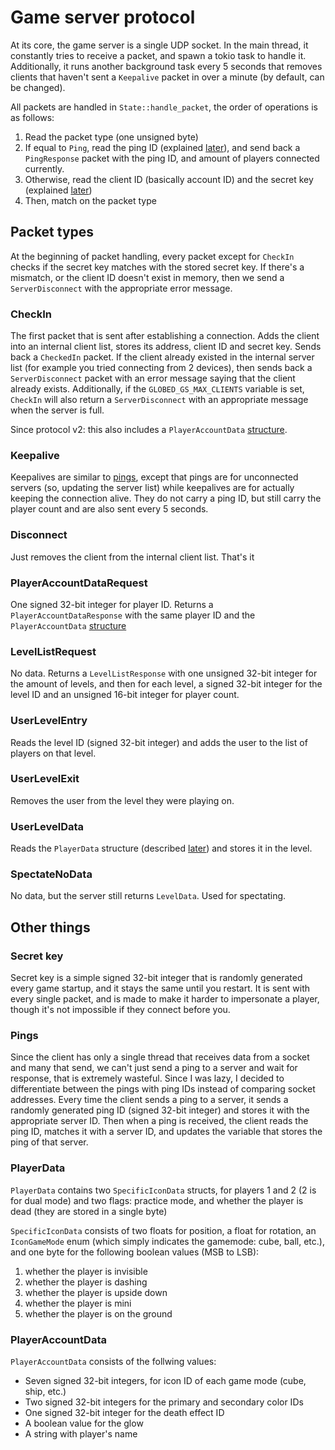 # Game server protocol

At its core, the game server is a single UDP socket. In the main thread, it constantly tries to receive a packet, and spawn a tokio task to handle it. Additionally, it runs another background task every 5 seconds that removes clients that haven't sent a `Keepalive` packet in over a minute (by default, can be changed).

All packets are handled in `State::handle_packet`, the order of operations is as follows:

1. Read the packet type (one unsigned byte)
2. If equal to `Ping`, read the ping ID (explained [later](#pings)), and send back a `PingResponse` packet with the ping ID, and amount of players connected currently.
3. Otherwise, read the client ID (basically account ID) and the secret key (explained [later](#secret-key))
4. Then, match on the packet type

## Packet types

At the beginning of packet handling, every packet except for `CheckIn` checks if the secret key matches with the stored secret key. If there's a mismatch, or the client ID doesn't exist in memory, then we send a `ServerDisconnect` with the appropriate error message.

### CheckIn

The first packet that is sent after establishing a connection. Adds the client into an internal client list, stores its address, client ID and secret key. Sends back a `CheckedIn` packet. If the client already existed in the internal server list (for example you tried connecting from 2 devices), then sends back a `ServerDisconnect` packet with an error message saying that the client already exists. Additionally, if the `GLOBED_GS_MAX_CLIENTS` variable is set, `CheckIn` will also return a `ServerDisconnect` with an appropriate message when the server is full.

Since protocol v2: this also includes a `PlayerAccountData` [structure](#playeraccountdata). 

### Keepalive

Keepalives are similar to [pings](#pings), except that pings are for unconnected servers (so, updating the server list) while keepalives are for actually keeping the connection alive. They do not carry a ping ID, but still carry the player count and are also sent every 5 seconds.

### Disconnect

Just removes the client from the internal client list. That's it

### PlayerAccountDataRequest

One signed 32-bit integer for player ID. Returns a `PlayerAccountDataResponse` with the same player ID and the `PlayerAccountData` [structure](#playeraccountdata)

### LevelListRequest

No data. Returns a `LevelListResponse` with one unsigned 32-bit integer for the amount of levels, and then for each level, a signed 32-bit integer for the level ID and an unsigned 16-bit integer for player count.

### UserLevelEntry

Reads the level ID (signed 32-bit integer) and adds the user to the list of players on that level.

### UserLevelExit

Removes the user from the level they were playing on.

### UserLevelData

Reads the `PlayerData` structure (described [later](#playerdata)) and stores it in the level.

### SpectateNoData

No data, but the server still returns `LevelData`. Used for spectating.

## Other things

### Secret key

Secret key is a simple signed 32-bit integer that is randomly generated every game startup, and it stays the same until you restart. It is sent with every single packet, and is made to make it harder to impersonate a player, though it's not impossible if they connect before you.

### Pings

Since the client has only a single thread that receives data from a socket and many that send, we can't just send a ping to a server and wait for response, that is extremely wasteful. Since I was lazy, I decided to differentiate between the pings with ping IDs instead of comparing socket addresses. Every time the client sends a ping to a server, it sends a randomly generated ping ID (signed 32-bit integer) and stores it with the appropriate server ID. Then when a ping is received, the client reads the ping ID, matches it with a server ID, and updates the variable that stores the ping of that server.

### PlayerData

`PlayerData` contains two `SpecificIconData` structs, for players 1 and 2 (2 is for dual mode) and two flags: practice mode, and whether the player is dead (they are stored in a single byte)

`SpecificIconData` consists of two floats for position, a float for rotation, an `IconGameMode` enum (which simply indicates the gamemode: cube, ball, etc.), and one byte for the following boolean values (MSB to LSB):

1. whether the player is invisible
2. whether the player is dashing
3. whether the player is upside down
4. whether the player is mini
5. whether the player is on the ground

### PlayerAccountData 

`PlayerAccountData` consists of the follwing values:

* Seven signed 32-bit integers, for icon ID of each game mode (cube, ship, etc.)
* Two signed 32-bit integers for the primary and secondary color IDs
* One signed 32-bit integer for the death effect ID
* A boolean value for the glow
* A string with player's name